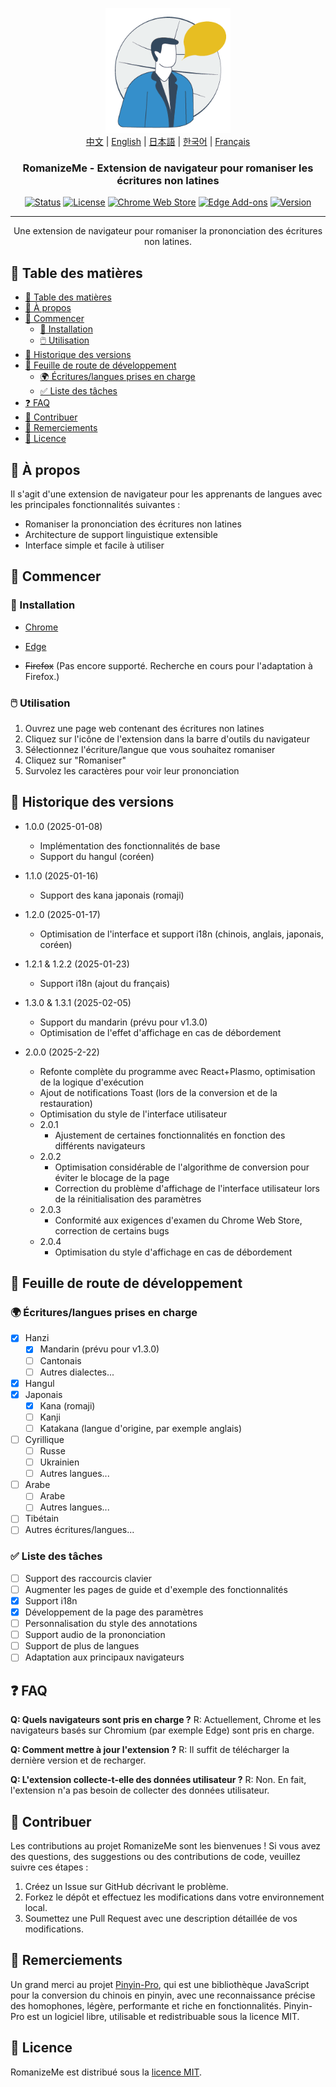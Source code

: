 <p align="center">
  <a href="https://github.com/jeffminim/RomanizeMe" rel="noopener">
 <img width=200px height=200px src="../assets/romanizemelogo256.png" alt="RomanizeMe - Logo de l'extension de navigateur"></a>
  <br>
  <a href="./README.zh.md">中文</a> | <a href="../README.md">English</a> | <a href="./README.ja.md">日本語</a> | <a href="./README.ko.md">한국어</a> | <a href="./README.fr.md">Français</a>
</p>

<h3 align="center">RomanizeMe - Extension de navigateur pour romaniser les écritures non latines</h3>

<div align="center">

[![Status](https://img.shields.io/badge/status-active-success.svg)]()
[![License](https://img.shields.io/badge/license-MIT-blue.svg)](../LICENSE)
[![Chrome Web Store](https://img.shields.io/chrome-web-store/v/nmakcdfenoniomkbnnmpommgnaondfhk
)](https://chromewebstore.google.com/detail/romanizeme/nmakcdfenoniomkbnnmpommgnaondfhk)
[![Edge Add-ons](https://img.shields.io/badge/Edge_Store-RomanizeMe-blue)](https://microsoftedge.microsoft.com/addons/detail/fdeofmabkieoopbbehanpfjglmidjjai)
[![Version](https://img.shields.io/badge/version-2.0.4-blue.svg)](https://github.com/jeffminim/RomanizeMe/releases/tag/v2.0.4)

</div>

---

<p align="center"> Une extension de navigateur pour romaniser la prononciation des écritures non latines.
    <br> 
</p>

## 📝 Table des matières

- [📝 Table des matières](#-table-des-matières)
- [🧐 À propos ](#-à-propos-)
- [🏁 Commencer ](#-commencer-)
  - [🔧 Installation](#-installation)
  - [🖱️ Utilisation](#️-utilisation)
- [📅 Historique des versions ](#-historique-des-versions-)
- [📅 Feuille de route de développement ](#-feuille-de-route-de-développement-)
  - [🌍 Écritures/langues prises en charge ](#-écritureslangues-prises-en-charge-)
  - [✅ Liste des tâches](#-liste-des-tâches)
- [❓ FAQ ](#-faq-)
- [🤝 Contribuer ](#-contribuer-)
- [🙏 Remerciements ](#-remerciements-)
- [📜 Licence ](#-licence-)

## 🧐 À propos <a name = "à-propos"></a>

Il s'agit d'une extension de navigateur pour les apprenants de langues avec les principales fonctionnalités suivantes :

- Romaniser la prononciation des écritures non latines
- Architecture de support linguistique extensible
- Interface simple et facile à utiliser

## 🏁 Commencer <a name = "commencer"></a>

### 🔧 Installation

- [Chrome](https://chromewebstore.google.com/detail/romanizeme/nmakcdfenoniomkbnnmpommgnaondfhk)

- [Edge](https://microsoftedge.microsoft.com/addons/detail/fdeofmabkieoopbbehanpfjglmidjjai)

- ~~Firefox~~ (Pas encore supporté. Recherche en cours pour l'adaptation à Firefox.)

### 🖱️ Utilisation

1. Ouvrez une page web contenant des écritures non latines
2. Cliquez sur l'icône de l'extension dans la barre d'outils du navigateur
3. Sélectionnez l'écriture/langue que vous souhaitez romaniser
4. Cliquez sur "Romaniser"
5. Survolez les caractères pour voir leur prononciation

## 📅 Historique des versions <a name = "historique-des-versions"></a>

- 1.0.0 (2025-01-08)
  - Implémentation des fonctionnalités de base
  - Support du hangul (coréen)

- 1.1.0 (2025-01-16)
  - Support des kana japonais (romaji)

- 1.2.0 (2025-01-17)
  - Optimisation de l'interface et support i18n (chinois, anglais, japonais, coréen)

- 1.2.1 & 1.2.2 (2025-01-23)
  - Support i18n (ajout du français)

- 1.3.0 & 1.3.1 (2025-02-05)
  - Support du mandarin (prévu pour v1.3.0)
  - Optimisation de l'effet d'affichage en cas de débordement

- 2.0.0 (2025-2-22)
  - Refonte complète du programme avec React+Plasmo, optimisation de la logique d'exécution
  - Ajout de notifications Toast (lors de la conversion et de la restauration)
  - Optimisation du style de l'interface utilisateur
  - 2.0.1
    - Ajustement de certaines fonctionnalités en fonction des différents navigateurs
  - 2.0.2
    - Optimisation considérable de l'algorithme de conversion pour éviter le blocage de la page
    - Correction du problème d'affichage de l'interface utilisateur lors de la réinitialisation des paramètres
  - 2.0.3
    - Conformité aux exigences d'examen du Chrome Web Store, correction de certains bugs
  - 2.0.4
    - Optimisation du style d'affichage en cas de débordement

## 📅 Feuille de route de développement <a name = "feuille-de-route-de-développement"></a>

### 🌍 Écritures/langues prises en charge <a name = "écritureslangues-prises-en-charge"></a>

- [x] Hanzi
  - [x] Mandarin (prévu pour v1.3.0)
  - [ ] Cantonais
  - [ ] Autres dialectes...
- [x] Hangul
- [x] Japonais
  - [x] Kana (romaji)
  - [ ] Kanji
  - [ ] Katakana (langue d'origine, par exemple anglais)
- [ ] Cyrillique
  - [ ] Russe
  - [ ] Ukrainien
  - [ ] Autres langues...
- [ ] Arabe
  - [ ] Arabe
  - [ ] Autres langues...
- [ ] Tibétain
- [ ] Autres écritures/langues...

### ✅ Liste des tâches

- [ ] Support des raccourcis clavier
- [ ] Augmenter les pages de guide et d'exemple des fonctionnalités
- [x] Support i18n
- [x] Développement de la page des paramètres
- [ ] Personnalisation du style des annotations
- [ ] Support audio de la prononciation
- [ ] Support de plus de langues
- [ ] Adaptation aux principaux navigateurs

## ❓ FAQ <a name = "faq"></a>

**Q: Quels navigateurs sont pris en charge ?**
R: Actuellement, Chrome et les navigateurs basés sur Chromium (par exemple Edge) sont pris en charge.

**Q: Comment mettre à jour l'extension ?**
R: Il suffit de télécharger la dernière version et de recharger.

**Q: L'extension collecte-t-elle des données utilisateur ?**
R: Non. En fait, l'extension n'a pas besoin de collecter des données utilisateur.

## 🤝 Contribuer <a name = "contribuer"></a>

Les contributions au projet RomanizeMe sont les bienvenues ! Si vous avez des questions, des suggestions ou des contributions de code, veuillez suivre ces étapes :

1. Créez un Issue sur GitHub décrivant le problème.
2. Forkez le dépôt et effectuez les modifications dans votre environnement local.
3. Soumettez une Pull Request avec une description détaillée de vos modifications.

## 🙏 Remerciements <a name = "remerciements"></a>

Un grand merci au projet [Pinyin-Pro](https://pinyin-pro.cn/), qui est une bibliothèque JavaScript pour la conversion du chinois en pinyin, avec une reconnaissance précise des homophones, légère, performante et riche en fonctionnalités. Pinyin-Pro est un logiciel libre, utilisable et redistribuable sous la licence MIT.

## 📜 Licence <a name = "licence"></a>

RomanizeMe est distribué sous la [licence MIT](../LICENSE).
